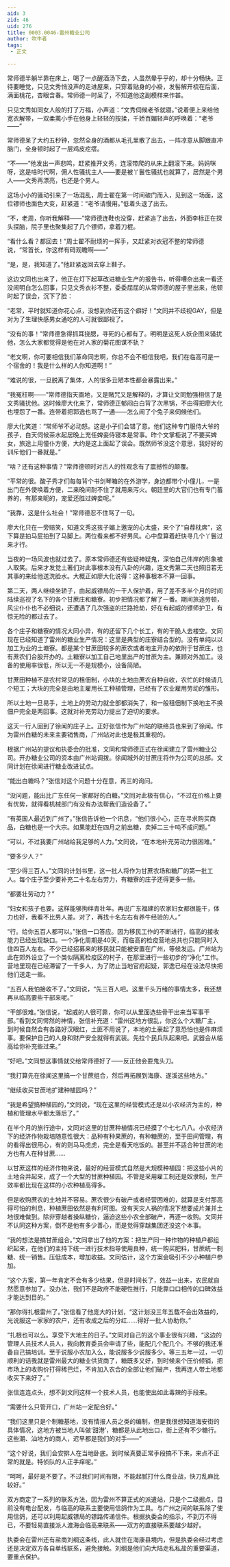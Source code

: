 ```yaml
---
aid: 3
zid: 46
uid: 276
title: 0003.0046-雷州糖业公司
author: 吹牛者
tags: 
 - 正文

---
```




  常师德半躺半靠在床上，喝了一点醒酒汤下去，人虽然晕乎乎的，却十分畅快。正待要睡觉，只见文秀悄没声的走进屋来，只穿着贴身的小褂，发髻解开梳在后面，满面桃花，杏眼含春。常师德一时呆了，不知道他这副模样来作甚。

  只见文秀如同女人般的打了万福，小声道：“文秀伺候老爷就寝。”说着便上来给他宽衣解带，一双柔荑小手在他身上轻轻的按揉，千娇百媚轻声的呼唤着：“老爷——”

  常师德呆了大约五秒钟，忽然全身的酒都从毛孔里散了出去，一阵凉意从脚跟直冲脑门，全身顿时起了一层鸡皮疙瘩。

  “不——”他发出一声悲鸣，赶紧推开文秀，连滚带爬的从床上翻滚下来。妈妈咪呀，这是啥时代啊，佣人性骚扰主人——要是被丫鬟性骚扰也就算了，居然是个男人——文秀再漂亮，也还是个男人。

  这场小小的骚动引来了一场混乱，周士翟在第一时间破门而入，见到这一场面，这位镖师也面色大变，赶紧道：“老爷请慢用。”低着头退了出去。

  “不，老周，你听我解释——”常师德连鞋也没穿，赶紧追了出去，外面李标正在探头探脑，院子里也聚集起了几个镖师，拿着刀棍。

  “看什么看？都回去！”周士翟不耐烦的一挥手，又赶紧对衣冠不整的常师德说，“常首长，你这样有碍观瞻啊——”

  “是，是，我知道了。”他赶紧返回去穿上鞋子。

  这边文同也出来了，他正在灯下起草改进糖业生产的报告书，听得嘈杂出来一看还没闹明白怎么回事，只见文秀衣衫不整，委委屈屈的从常师德的屋子里出来，他顿时起了误会，沉下了脸：

  “老常，平时就知道你花心点，没想到你还有这个癖好！”文同并不歧视GAY，但是对为了生理快感男女通吃的人可就很鄙视了。

  “没有的事！”常师德急得抓耳挠腮，寻死的心都有了。明明是这死人妖企图来骚扰他，怎么大家都觉得是他在对人家的菊花图谋不轨？

  “老文啊，你可要相信我们革命同志啊，你总不会不相信我吧，我们在临高可是一个宿舍的！我是什么样的人你知道啊！”

  “难说的很，一旦脱离了集体，人的很多丑陋本性都会暴露出来。”

  “我冤枉啊——”常师德指天画地，又是赌咒又是解释的，才算让文同勉强相信了是文秀骚扰他。这时候廖大化来了，常师德正郁闷白白背了次黑锅，不由得把廖大化也埋怨了一番。连带着把郭逸也骂了一通——怎么闹了个兔子来伺候他们。

  廖大化笑道：“常师爷不必动怒。这是小子们会错了意。他们这种专门服侍大爷的孩子，白天伺候茶水起居晚上充任婢妾侍寝本是常事。昨个文掌柜说了不要买婢女，旅途上用僮仆方便，大约是这上面起了误会。既然师爷没这个意思，我好好的训斥他们一番就是。”

  “啥？还有这种事情？”常师德顿时对古人的性观念有了震撼性的颠覆。

  “平常的很。酸子秀才们每每背个书剑琴箱的在外游学，身边都带个小僮儿，一是出门在外使唤着方便，二来晚间耐不住了就用来泻火。朝廷里的大官们也有专门蓄养的，有那亲昵的，宠爱还胜过婢妾呢。”

  “我靠，这是什么社会！”常师德忍不住骂了一句。

  廖大化只在一旁赔笑，知道文秀这孩子媚上邀宠的心太盛，来个了“自荐枕席”，这下算是拍马屁拍到了马脚上。两位看来都不好男风。心中盘算着赶快寻几个丫鬟过来才行。

  当夜的一场风波也就过去了。原本常师德还有些疑神疑鬼，深怕自己伟岸的形象被人取笑。后来才发觉土著们对此事根本没有八卦的兴趣，连文秀第二天也照旧若无其事的来给他送洗脸水。大概正如廖大化说得：这种事根本不算一回事。

  第二天，两人继续坐轿子，由起威镖局的一干人保护着，用了差不多半个月的时间陆续巡视了名下的各个甘蔗庄和糖寮。初步把情况都了解了一番。期间旅途劳顿，风尘仆仆也不必细说，还遭遇了几次强盗的拦路抢劫，好在有起威的镖师护卫，有惊无险的都过去了。

  各个庄子和糖寮的情况大同小异，有的还留下几个长工，有的干脆人去楼空。文同现在已经知道了雷州的糖业生产情况：这里是典型的庄寮结合型的。没有单纯以以加工为业的土塘寮。都是某个甘蔗田较多的蔗农或者地主开办的依附于甘蔗庄，也有蔗农们合股开办的。土糖寮以加工自己地里出产的甘蔗为主。兼顾对外加工。设备的使用率很低，所以无一不是规模小，设备简陋。

  甘蔗田种植不是农村常见的租佃制，小块的土地由蔗农自种自收，农忙的时候请几个短工；大块的完全是由地主雇用长工种植管理，已经有了农业雇用劳动的雏形。

  所以土地一旦易手，土地上的劳动力就全部都消失了，和一般租佃制下换地主不换佃户完全是两回事。这就对补充劳动力提出了迫切的要求。

  这天一行人回到了徐闻的庄子上。正好张信作为广州站的联络员也来到了徐闻。作为雷州白糖的未来主要销售商，广州站对此也是极其重视的。

  根据广州站的提议和执委会的批准，文同和常师德正式在徐闻建立了雷州糖业公司。开办糖业公司的资本由广州站调拨。徐闻城外的甘蔗庄将作为公司的总部。文同计划在徐闻进行糖业改进试点。

  “能出白糖吗？”张信对这个问题十分在意，再三的询问。

  “没问题，能出比广东任何一家都好的白糖。”文同对此极有信心，“不过在价格上要有优势，就得看机械部门有没有办法帮我们造设备了。”

  “有英国人最近到广州了。”张信告诉他一个讯息，“他们很小心，正在寻求购买商品，白糖也是一个大宗。如果能赶在四月之前出糖，卖掉二三十吨不成问题。”

  “可以，不过我要广州站给我足够的人力。”文同说，“在本地补充劳动力很困难。”

  “要多少人？”

  “至少得三百人。”文同的计划书里，这一批人将作为甘蔗农场和糖厂的第一批工人。每个庄子至少要补充二十名左右劳力，有糖寮的庄子还得更多一些。

  “都要壮劳动力？”

  “妇女和孩子也要。这样能够拘绊青壮年。再说广东福建的农家妇女都很能干，体力也好，我看不比男人差。对了，再找十名左右有养牛经验的人。”

  “行。给你五百人都可以。”张信一口答应。因为移民工作的不断进行，临高的接收能力已经出现缺口。一个净化周期是40天，而临高的检疫营地总共也只能同时入住四百人左右。不少已经招募来的移民就只能被安置在广州，等候发运。广州站为此在郊外设立了一个类似隔离检疫区的村子，在那里进行一些初步的“净化”工作。营地里现在已经滞留了一千多人，为了防止当地官府起疑，郭逸已经在设法尽快把他们送走一些。

  “五百人我怕接收不了。”文同说，“先三百人吧。这里千头万绪的事情太多，我还想再从临高要些干部来呢。”

  “干部很难。”张信说，“起威的人很可靠，你可以从里面选些骨干出来当军事干部。”看到文同愕然的神情，张信补充道：“雷州这地方很乱，你这么个大糖厂主，到时候自然会有各路好汉眼红，土匪不用说了，本地的土豪起了意恐怕也是件麻烦事。要保护自己的人身和财产安全就得有武装。先拉个民兵队起来吧。武器会从临高给你补充些过来。”

  “好吧。”文同想这事情就交给常师德好了——反正他会耍鬼头刀。

  “我打算先在徐闻这里搞一个甘蔗组合，然后再拓展到海康、遂溪这些地方。”

  “继续收买甘蔗地扩建种植园吗？”

  “我是希望搞种植园的，”文同说，“现在这里的经营模式还是以小农经济为主的，种植和管理水平都太落后了。”

  在半个月的旅行途中，文同对这里的甘蔗种植情况已经摸了个七七八八。小农经济下的经济作物栽培随意性很大：品种有种果蔗的，有种糖蔗的，至于田间管理，有的看得出很用心，有的则马马虎虎，完全是看天吃饭的。甚至并不适合种甘蔗的地方也有人在种甘蔗……

  以甘蔗这样的经济作物来说，最好的经营模式自然是大规模种植园：把这些小片的土地合并起来，成了一个大型的甘蔗种植园。不管是采用雇工制还是奴隶制，生产效率都比现在这样的小农种植高得多。

  但是收购蔗农的土地并不容易。蔗农很少有破产或者经营困难的，就算是支付那高得可怕的利息，种植蔗田依然是有利可图。没有天灾人祸的情况下想要成片兼并土地很难做到。除非穿越者操纵糖价，逼迫这些小农全部破产，再逐一收购。文同并不认同这种方案，倒不是他有多少善心，而是觉得穿越集团还没这个本事。

  “我的想法是搞甘蔗组合。”文同拿出了他的方案：把生产同一种作物的种植户都组织起来，在他们的主持下统一进行技术指导使用良种，统一购买肥料，甘蔗统一制糖、统一销售。压低成本，增加收益。文同估计，这个方案会吸引不少小种植户参加。

  “这个方案，第一年肯定不会有多少结果，但是时间长了，效益一出来，农民就自然愿意参加了。没办法，我们不是政府不能硬性推行，只能靠口口相传的口碑效益才能达到目的。”

  “那你得扎根雷州了。”张信看了他庞大的计划，“这计划没三年五载不会出效益的，光说服这一家家的农户，还有收成之后的分红……得好一批人协助你。”

  “扎根也可以么。享受下大地主的日子。”文同对自己的这个事业很有兴趣，“这边的管理人员技术人员人，我向教育委员会申请了些，能配几个配几个。不够的我还准备自己搞培训。至于说服小农加入么，能说服多少说服多少。等三五年一过，一切顺利的话我就是雷州最大的糖业供货商了，糖既多又好，到时候来个压价倾销，把市场上的收购价打得稀巴烂，不肯加入农合的全部让他们破产，我再连人带土地都收买下来好了。”

  张信连连点头，想不到文同这样一个技术人员，也能使出如此毒辣的手段来。

  “需要什么只管开口，广州站一定配合好。”

  “我们这里只是个制糖基地，没有情报人员之类的编制，但是我很想知道海安街的具体情况，这地方被当地人叫做‘甜港’，糖都是从此地出口，街上还有不少糖行。这些潮、汕地方的商人，迟早都是我们的对手——”

  “这个好说，我们会安排人在当地卧底。到时候真要正常手段搞不下来，来点不正常的就是。特侦队的人正手痒呢。”

  “呵呵，最好是不要了。不过我们时间有限，不能起腻打什么商业战，快刀乱麻比较好。”

  双方商定了一系列的联系方法，因为雷州不算正式的派遣站，只是个二级据点，目前没有电台配发，与临高的联系主要使用信鸽作为工具。与广州之间的联系除了使用信鸽，还可以利用起威镖局的镖路传递信件。根据执委会的指示，不到万不得已，不要轻易直接派人渡海会临高来联系——双方的直接联系要越少越好。

  执委会在雷州还有盐商刘纲这条线，此人就住在海康县境内，但是执委会经过考虑还是决定双方各自单线联系，避免接触。刘纲是他们向大陆走私私盐的重要渠道，要重点保护。


